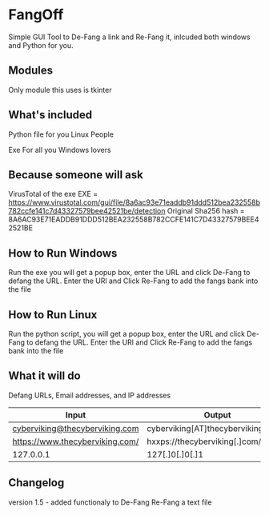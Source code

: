 # FangOff

Simple GUI Tool to De-Fang a link and Re-Fang it, inlcuded both windows and Python for you.

## Modules

Only module this uses is tkinter

## What's included

Python file for you Linux People

Exe For all you Windows lovers

## Because someone will ask

VirusTotal of the exe EXE = https://www.virustotal.com/gui/file/8a6ac93e71eaddb91ddd512bea232558b782ccfe141c7d43327579bee42521be/detection
Original Sha256 hash = 8A6AC93E71EADDB91DDD512BEA232558B782CCFE141C7D43327579BEE42521BE

## How to Run Windows

Run the exe you will get a popup box, enter the URL and click De-Fang to defang the URL. Enter the URl and Click Re-Fang to add the fangs bank into the file

## How to Run Linux

Run the python script, you will get a popup box, enter the URL and click De-Fang to defang the URL. Enter the URl and Click Re-Fang to add the fangs bank into the file

## What it will do

Defang URLs, Email addresses, and IP addresses

| Input  | Output  |
|---|---|
| cyberviking@thecyberviking.com  |  cyberviking[AT]thecyberviking[.]com  |
| https://www.thecyberviking.com/ | hxxps://thecyberviking[.]com/  |
| 127.0.0.1  | 127[.]0[.]0[.]1  |

## Changelog

version 1.5 - added functionaly to De-Fang Re-Fang a text file
